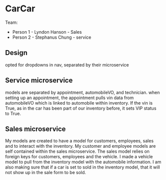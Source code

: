# CarCar

Team:

* Person 1 - Lyndon Hanson - Sales
* Person 2 - Stephanus Chung - service

## Design
opted for dropdowns in nav, separated by their microservice
## Service microservice

models are separated by appointment, automobileVO, and technician.
when setting up an appointment, the appointment pulls vin data from automobileVO which is linked to automobile within inventory.  If the vin is True, as in the car has been part of our inventory before, it sets VIP status to True.

## Sales microservice

My models are created to have a model for customers, employees, sales and to interact with the inventory.  My customer and employee models are self contained within the sales microservice.  The sales model relies on foreign keys for customers, employees and the vehicle.  I made a vehicle model to pull from the inventory model with the automobile information.  I am also making sure that if a car is set to sold in the inventory model, that it will not show up in the sale form to be sold.
